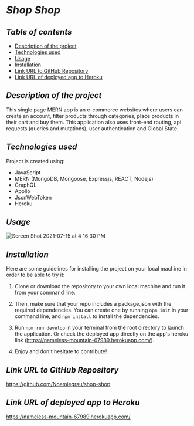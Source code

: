 # **_Shop Shop_**

## **_Table of contents_**
* [Description of the project](#description-of-the-project)
* [Technologies used](#technologies-used)
* [Usage](#usage)
* [Installation](#installation)
* [Link URL to GitHub Repository](#link-URL-to-GitHub-repository)
* [Link URL of deployed app to Heroku](#link-URL-of-deployed-app-to-Heroku)

## **_Description of the project_**
This single page MERN app is an e-commerce websites where users can create an account, filter products through categories, place products in their cart and buy them. This application also uses front-end routing, api requests (queries and mutations), user authentication and Global State.

## **_Technologies used_**
Project is created using:
* JavaScript
* MERN (MongoDB, Mongoose, Expressjs, REACT, Nodejs)
* GraphQL
* Apollo
* JsonWebToken
* Heroku

## **_Usage_**
![Screen Shot 2021-07-15 at 4 16 30 PM](https://user-images.githubusercontent.com/78329298/125869424-1a5189d8-3447-42b4-bbc1-e64f80867985.png)


## **_Installation_**
Here are some guidelines for installing the project on your local machine in order to be able to try it:

1. Clone or download the repository to your own local machine and run it from your command line.

2. Then, make sure that your repo includes a package.json with the required dependencies. You can create one by running ```npm init``` in your command line, and ```npm install``` to install the dependencies.

3. Run ```npm run develop``` in your terminal from the root directory to launch the application. Or check the deployed app directly on the app's heroku link (https://nameless-mountain-67989.herokuapp.com/).

4. Enjoy and don't hesitate to contribute!

## **_Link URL to GitHub Repository_**
https://github.com/Noemiegrau/shop-shop

## **_Link URL of deployed app to Heroku_**
https://nameless-mountain-67989.herokuapp.com/ 
